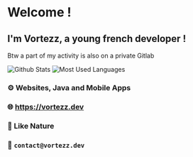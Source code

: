 # Welcome !

## I'm **Vortezz**, a young french developer !

Btw a part of my activity is also on a private Gitlab

![Github Stats](https://github-readme-stats.vercel.app/api?username=Vortezz&show_icons=true&theme=dark&hide_border=true)
![Most Used Languages](https://github-readme-stats.vercel.app/api/top-langs/?username=Vortezz&theme=dark&hide_border=true)

### ⚙️ Websites, Java and Mobile Apps

### 🌐 https://vortezz.dev

### 🌳 Like Nature

### 📨 `contact@vortezz.dev`

